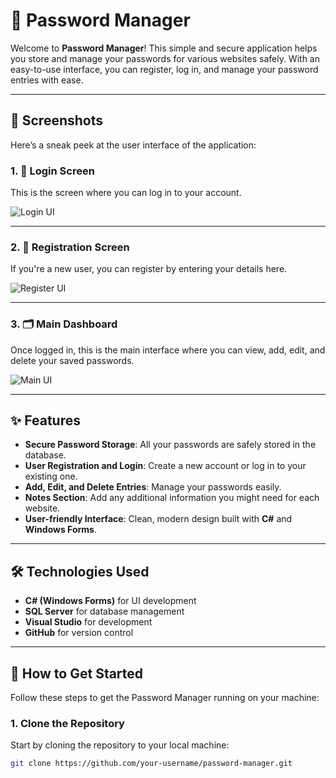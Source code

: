 # 🔐 Password Manager

Welcome to **Password Manager**! This simple and secure application helps you store and manage your passwords for various websites safely. With an easy-to-use interface, you can register, log in, and manage your password entries with ease.

---

## 📸 Screenshots

Here’s a sneak peek at the user interface of the application:

### 1. 🔑 **Login Screen**
This is the screen where you can log in to your account.

![Login UI](screenshots/login_UI.png)

---

### 2. 📝 **Registration Screen**
If you're a new user, you can register by entering your details here.

![Register UI](screenshots/Register_UI.png)

---

### 3. 🗂️ **Main Dashboard**
Once logged in, this is the main interface where you can view, add, edit, and delete your saved passwords.

![Main UI](screenshots/Main_UI.png)

---

## ✨ Features

- **Secure Password Storage**: All your passwords are safely stored in the database.
- **User Registration and Login**: Create a new account or log in to your existing one.
- **Add, Edit, and Delete Entries**: Manage your passwords easily.
- **Notes Section**: Add any additional information you might need for each website.
- **User-friendly Interface**: Clean, modern design built with **C#** and **Windows Forms**.

---

## 🛠️ Technologies Used

- **C# (Windows Forms)** for UI development
- **SQL Server** for database management
- **Visual Studio** for development
- **GitHub** for version control

---

## 🚀 How to Get Started

Follow these steps to get the Password Manager running on your machine:

### 1. Clone the Repository

Start by cloning the repository to your local machine:

```bash
git clone https://github.com/your-username/password-manager.git

